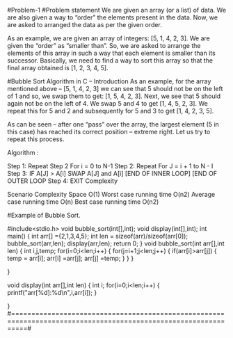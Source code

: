  #Problem-1
#Problem statement
We are given an array (or a list) of data. We are also given a way to “order” the elements present in the data. Now, we are asked to arranged the data as per the given order.

As an example, we are given an array of integers: [5, 1, 4, 2, 3]. We are given the “order” as “smaller than”. So, we are asked to arrange the elements of this array in such a way that each element is smaller than its successor. Basically, we need to find a way to sort this array so that the final array obtained is [1, 2, 3, 4, 5].

#Bubble Sort Algorithm in C – Introduction
As an example, for the array mentioned above – [5, 1, 4, 2, 3] we can see that 5 should not be on the left of 1 and so, we swap them to get: [1, 5, 4, 2, 3]. Next, we see that 5 should again not be on the left of 4. We swap 5 and 4 to get [1, 4, 5, 2, 3]. We repeat this for 5 and 2 and subsequently for 5 and 3 to get [1, 4, 2, 3, 5].

As can be seen – after one “pass” over the array, the largest element (5 in this case) has reached its correct position – extreme right. Let us try to repeat this process.

Algorithm :

Step 1: Repeat Step 2 For i = 0 to N-1
Step 2: Repeat For J = i + 1 to N - I
Step 3: IF A[J] > A[i]
SWAP A[J] and A[i]
[END OF INNER LOOP]
[END OF OUTER LOOP
Step 4: EXIT
Complexity

Scenario	Complexity
Space	O(1)
Worst case running time	O(n2)
Average case running time	O(n)
Best case running time	O(n2)

#Example of Bubble Sort.


#include<stdio.h>
void bubble_sort(int[],int);
void display(int[],int);
int main() {
int arr[] ={2,1,3,4,5};
int len = sizeof(arr)/sizeof(arr[0]);
bubble_sort(arr,len);
display(arr,len);
return 0;
}
void bubble_sort(int arr[],int len)
{
int i,j,temp;
for(i=0;i<len;i++) {
    for(j=i+1;j<len;j++) {
        if(arr[i]>arr[j]) {
           temp = arr[i];
           arr[i] =arr[j];
           arr[j] =temp;
        }
    }
}

}


void display(int arr[],int len) {
int i;
for(i=0;i<len;i++) {
    printf("arr[%d]:%d\n",i,arr[i]);
}

}
#================================================================================================================#




